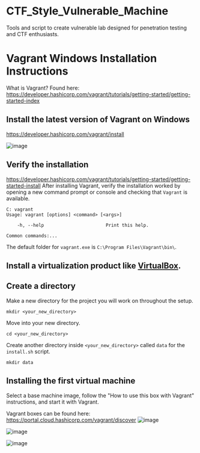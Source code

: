 # CTF_Style_Vulnerable_Machine
Tools and script to create vulnerable lab designed for penetration testing and CTF enthusiasts.

# Vagrant Windows Installation Instructions
What is Vagrant? Found here: https://developer.hashicorp.com/vagrant/tutorials/getting-started/getting-started-index
## Install the latest version of Vagrant on Windows

https://developer.hashicorp.com/vagrant/install

![image](https://github.com/user-attachments/assets/7fd697e6-cdac-48b5-933a-3f116a23cb22)

## Verify the installation
https://developer.hashicorp.com/vagrant/tutorials/getting-started/getting-started-install
After installing Vagrant, verify the installation worked by opening a new command prompt or console and checking that `Vagrant` is available.

```
C: vagrant
Usage: vagrant [options] <command> [<args>]

    -h, --help                       Print this help.

Common commands:...
```

The default folder for `vagrant.exe` is `C:\Program Files\Vagrant\bin\`.

## Install a virtualization product like [VirtualBox](https://www.virtualbox.org/).

## Create a directory
Make a new directory for the project you will work on throughout the setup.
```
mkdir <your_new_directory>
```

Move into your new directory.
```
cd <your_new_directory>
```

Create another directory inside `<your_new_directory>` called `data` for the `install.sh` script.

```
mkdir data
```

## Installing the first virtual machine 

Select a base machine image, follow the "How to use this box with Vagrant" instructions, and start it with Vagrant.

Vagrant boxes can be found here: https://portal.cloud.hashicorp.com/vagrant/discover
![image](https://github.com/user-attachments/assets/5875f968-3168-48cd-b17e-c958e2125830)

![image](https://github.com/user-attachments/assets/e32cab43-ea69-473a-88ae-f20577989e03)

![image](https://github.com/user-attachments/assets/ce43d708-058d-4131-a5d6-bec598557265)




